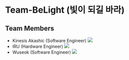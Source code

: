 # Team-BeLight (빛이 되길 바라)

## Team Members
- Kinesis Akashic (Software Engineer) <a href="https://github.com/kinesis19"><img src="https://img.shields.io/badge/GitHub-gray?style=flat&logo=github&logoColor=white"/></a>
- IRU (Hardware Engineer) <a href="https://github.com/IRU2967"><img src="https://img.shields.io/badge/GitHub-gray?style=flat&logo=github&logoColor=white"/></a>
- Wuseok (Software Engineer) <a href="https://github.com/Wuseok05"><img src="https://img.shields.io/badge/GitHub-gray?style=flat&logo=github&logoColor=white"/></a>
